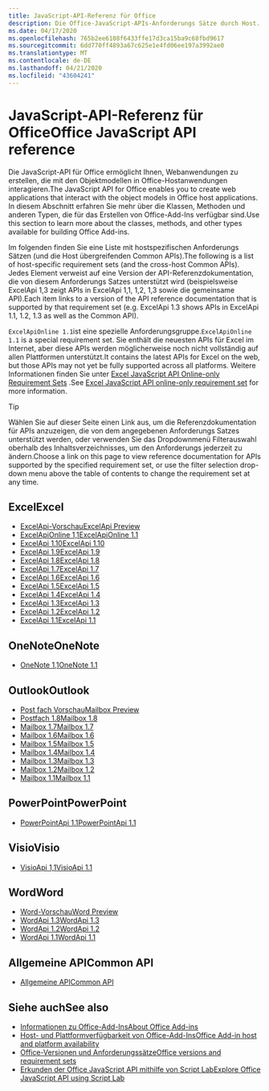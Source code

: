 ```yaml
---
title: JavaScript-API-Referenz für Office
description: Die Office-JavaScript-APIs-Anforderungs Sätze durch Host.
ms.date: 04/17/2020
ms.openlocfilehash: 765b2ee6108f6433ffe17d3ca15ba9c68fbd9617
ms.sourcegitcommit: 6dd770ff4893a67c625e1e4fd06ee197a3992ae0
ms.translationtype: MT
ms.contentlocale: de-DE
ms.lasthandoff: 04/21/2020
ms.locfileid: "43604241"
---
```

# <a name="office-javascript-api-reference"></a><span data-ttu-id="d5cea-103">JavaScript-API-Referenz für Office</span><span class="sxs-lookup"><span data-stu-id="d5cea-103">Office JavaScript API reference</span></span>

<span data-ttu-id="d5cea-104">Die JavaScript-API für Office ermöglicht Ihnen, Webanwendungen zu erstellen, die mit den Objektmodellen in Office-Hostanwendungen interagieren.</span><span class="sxs-lookup"><span data-stu-id="d5cea-104">The JavaScript API for Office enables you to create web applications that interact with the object models in Office host applications.</span></span> <span data-ttu-id="d5cea-105">In diesem Abschnitt erfahren Sie mehr über die Klassen, Methoden und anderen Typen, die für das Erstellen von Office-Add-Ins verfügbar sind.</span><span class="sxs-lookup"><span data-stu-id="d5cea-105">Use this section to learn more about the classes, methods, and other types available for building Office Add-ins.</span></span>

<span data-ttu-id="d5cea-106">Im folgenden finden Sie eine Liste mit hostspezifischen Anforderungs Sätzen (und die Host übergreifenden Common APIs).</span><span class="sxs-lookup"><span data-stu-id="d5cea-106">The following is a list of host-specific requirement sets (and the cross-host Common APIs).</span></span> <span data-ttu-id="d5cea-107">Jedes Element verweist auf eine Version der API-Referenzdokumentation, die von diesem Anforderungs Satzes unterstützt wird (beispielsweise ExcelApi 1,3 zeigt APIs in ExcelApi 1,1, 1,2, 1,3 sowie die gemeinsame API).</span><span class="sxs-lookup"><span data-stu-id="d5cea-107">Each item links to a version of the API reference documentation that is supported by that requirement set (e.g. ExcelApi 1.3 shows APIs in ExcelApi 1.1, 1.2, 1.3 as well as the Common API).</span></span>

<span data-ttu-id="d5cea-108">`ExcelApiOnline 1.1`ist eine spezielle Anforderungsgruppe.</span><span class="sxs-lookup"><span data-stu-id="d5cea-108">`ExcelApiOnline 1.1` is a special requirement set.</span></span> <span data-ttu-id="d5cea-109">Sie enthält die neuesten APIs für Excel im Internet, aber diese APIs werden möglicherweise noch nicht vollständig auf allen Plattformen unterstützt.</span><span class="sxs-lookup"><span data-stu-id="d5cea-109">It contains the latest APIs for Excel on the web, but those APIs may not yet be fully supported across all platforms.</span></span> <span data-ttu-id="d5cea-110">Weitere Informationen finden Sie unter [Excel JavaScript API Online-only Requirement Sets](/office/dev/add-ins/reference/requirement-sets/excel-api-online-requirement-set) .</span><span class="sxs-lookup"><span data-stu-id="d5cea-110">See [Excel JavaScript API online-only requirement set](/office/dev/add-ins/reference/requirement-sets/excel-api-online-requirement-set) for more information.</span></span>

> [!TIP]
> <span data-ttu-id="d5cea-111">Wählen Sie auf dieser Seite einen Link aus, um die Referenzdokumentation für APIs anzuzeigen, die von dem angegebenen Anforderungs Satzes unterstützt werden, oder verwenden Sie das Dropdownmenü Filterauswahl oberhalb des Inhaltsverzeichnisses, um den Anforderungs jederzeit zu ändern.</span><span class="sxs-lookup"><span data-stu-id="d5cea-111">Choose a link on this page to view reference documentation for APIs supported by the specified requirement set, or use the filter selection drop-down menu above the table of contents to change the requirement set at any time.</span></span>

## <a name="excel"></a><span data-ttu-id="d5cea-112">Excel</span><span class="sxs-lookup"><span data-stu-id="d5cea-112">Excel</span></span>

- [<span data-ttu-id="d5cea-113">ExcelApi-Vorschau</span><span class="sxs-lookup"><span data-stu-id="d5cea-113">ExcelApi Preview</span></span>](/javascript/api/excel?view=excel-js-preview)
- [<span data-ttu-id="d5cea-114">ExcelApiOnline 1,1</span><span class="sxs-lookup"><span data-stu-id="d5cea-114">ExcelApiOnline 1.1</span></span>](/javascript/api/excel?view=excel-js-online)
- [<span data-ttu-id="d5cea-115">ExcelApi 1.10</span><span class="sxs-lookup"><span data-stu-id="d5cea-115">ExcelApi 1.10</span></span>](/javascript/api/excel?view=excel-js-1.10)
- [<span data-ttu-id="d5cea-116">ExcelApi 1.9</span><span class="sxs-lookup"><span data-stu-id="d5cea-116">ExcelApi 1.9</span></span>](/javascript/api/excel?view=excel-js-1.9)
- [<span data-ttu-id="d5cea-117">ExcelApi 1.8</span><span class="sxs-lookup"><span data-stu-id="d5cea-117">ExcelApi 1.8</span></span>](/javascript/api/excel?view=excel-js-1.8)
- [<span data-ttu-id="d5cea-118">ExcelApi 1.7</span><span class="sxs-lookup"><span data-stu-id="d5cea-118">ExcelApi 1.7</span></span>](/javascript/api/excel?view=excel-js-1.7)
- [<span data-ttu-id="d5cea-119">ExcelApi 1.6</span><span class="sxs-lookup"><span data-stu-id="d5cea-119">ExcelApi 1.6</span></span>](/javascript/api/excel?view=excel-js-1.6)
- [<span data-ttu-id="d5cea-120">ExcelApi 1.5</span><span class="sxs-lookup"><span data-stu-id="d5cea-120">ExcelApi 1.5</span></span>](/javascript/api/excel?view=excel-js-1.5)
- [<span data-ttu-id="d5cea-121">ExcelApi 1.4</span><span class="sxs-lookup"><span data-stu-id="d5cea-121">ExcelApi 1.4</span></span>](/javascript/api/excel?view=excel-js-1.4)
- [<span data-ttu-id="d5cea-122">ExcelApi 1.3</span><span class="sxs-lookup"><span data-stu-id="d5cea-122">ExcelApi 1.3</span></span>](/javascript/api/excel?view=excel-js-1.3)
- [<span data-ttu-id="d5cea-123">ExcelApi 1.2</span><span class="sxs-lookup"><span data-stu-id="d5cea-123">ExcelApi 1.2</span></span>](/javascript/api/excel?view=excel-js-1.2)
- [<span data-ttu-id="d5cea-124">ExcelApi 1.1</span><span class="sxs-lookup"><span data-stu-id="d5cea-124">ExcelApi 1.1</span></span>](/javascript/api/excel?view=excel-js-1.1)

## <a name="onenote"></a><span data-ttu-id="d5cea-125">OneNote</span><span class="sxs-lookup"><span data-stu-id="d5cea-125">OneNote</span></span>

- [<span data-ttu-id="d5cea-126">OneNote 1,1</span><span class="sxs-lookup"><span data-stu-id="d5cea-126">OneNote 1.1</span></span>](/javascript/api/onenote?view=onenote-js-1.1)

## <a name="outlook"></a><span data-ttu-id="d5cea-127">Outlook</span><span class="sxs-lookup"><span data-stu-id="d5cea-127">Outlook</span></span>

- [<span data-ttu-id="d5cea-128">Post fach Vorschau</span><span class="sxs-lookup"><span data-stu-id="d5cea-128">Mailbox Preview</span></span>](/javascript/api/outlook?view=outlook-js-preview)
- [<span data-ttu-id="d5cea-129">Postfach 1.8</span><span class="sxs-lookup"><span data-stu-id="d5cea-129">Mailbox 1.8</span></span>](/javascript/api/outlook?view=outlook-js-1.8)
- [<span data-ttu-id="d5cea-130">Mailbox 1.7</span><span class="sxs-lookup"><span data-stu-id="d5cea-130">Mailbox 1.7</span></span>](/javascript/api/outlook?view=outlook-js-1.7)
- [<span data-ttu-id="d5cea-131">Mailbox 1.6</span><span class="sxs-lookup"><span data-stu-id="d5cea-131">Mailbox 1.6</span></span>](/javascript/api/outlook?view=outlook-js-1.6)
- [<span data-ttu-id="d5cea-132">Mailbox 1.5</span><span class="sxs-lookup"><span data-stu-id="d5cea-132">Mailbox 1.5</span></span>](/javascript/api/outlook?view=outlook-js-1.5)
- [<span data-ttu-id="d5cea-133">Mailbox 1.4</span><span class="sxs-lookup"><span data-stu-id="d5cea-133">Mailbox 1.4</span></span>](/javascript/api/outlook?view=outlook-js-1.4)
- [<span data-ttu-id="d5cea-134">Mailbox 1.3</span><span class="sxs-lookup"><span data-stu-id="d5cea-134">Mailbox 1.3</span></span>](/javascript/api/outlook?view=outlook-js-1.3)
- [<span data-ttu-id="d5cea-135">Mailbox 1.2</span><span class="sxs-lookup"><span data-stu-id="d5cea-135">Mailbox 1.2</span></span>](/javascript/api/outlook?view=outlook-js-1.2)
- [<span data-ttu-id="d5cea-136">Mailbox 1.1</span><span class="sxs-lookup"><span data-stu-id="d5cea-136">Mailbox 1.1</span></span>](/javascript/api/outlook?view=outlook-js-1.1)

## <a name="powerpoint"></a><span data-ttu-id="d5cea-137">PowerPoint</span><span class="sxs-lookup"><span data-stu-id="d5cea-137">PowerPoint</span></span>

- [<span data-ttu-id="d5cea-138">PowerPointApi 1.1</span><span class="sxs-lookup"><span data-stu-id="d5cea-138">PowerPointApi 1.1</span></span>](/javascript/api/powerpoint?view=powerpoint-js-1.1)

## <a name="visio"></a><span data-ttu-id="d5cea-139">Visio</span><span class="sxs-lookup"><span data-stu-id="d5cea-139">Visio</span></span>

- [<span data-ttu-id="d5cea-140">VisioApi 1,1</span><span class="sxs-lookup"><span data-stu-id="d5cea-140">VisioApi 1.1</span></span>](/javascript/api/visio?view=visio-js-1.1)

## <a name="word"></a><span data-ttu-id="d5cea-141">Word</span><span class="sxs-lookup"><span data-stu-id="d5cea-141">Word</span></span>

- [<span data-ttu-id="d5cea-142">Word-Vorschau</span><span class="sxs-lookup"><span data-stu-id="d5cea-142">Word Preview</span></span>](/javascript/api/word?view=word-js-preview)
- [<span data-ttu-id="d5cea-143">WordApi 1.3</span><span class="sxs-lookup"><span data-stu-id="d5cea-143">WordApi 1.3</span></span>](/javascript/api/word?view=word-js-1.3)
- [<span data-ttu-id="d5cea-144">WordApi 1.2</span><span class="sxs-lookup"><span data-stu-id="d5cea-144">WordApi 1.2</span></span>](/javascript/api/word?view=word-js-1.2)
- [<span data-ttu-id="d5cea-145">WordApi 1.1</span><span class="sxs-lookup"><span data-stu-id="d5cea-145">WordApi 1.1</span></span>](/javascript/api/word?view=word-js-1.1)

## <a name="common-api"></a><span data-ttu-id="d5cea-146">Allgemeine API</span><span class="sxs-lookup"><span data-stu-id="d5cea-146">Common API</span></span>

- [<span data-ttu-id="d5cea-147">Allgemeine API</span><span class="sxs-lookup"><span data-stu-id="d5cea-147">Common API</span></span>](/javascript/api/office?view=common-js)

## <a name="see-also"></a><span data-ttu-id="d5cea-148">Siehe auch</span><span class="sxs-lookup"><span data-stu-id="d5cea-148">See also</span></span>

- [<span data-ttu-id="d5cea-149">Informationen zu Office-Add-Ins</span><span class="sxs-lookup"><span data-stu-id="d5cea-149">About Office Add-ins</span></span>](/office/dev/add-ins/overview)
- [<span data-ttu-id="d5cea-150">Host- und Plattformverfügbarkeit von Office-Add-Ins</span><span class="sxs-lookup"><span data-stu-id="d5cea-150">Office Add-in host and platform availability</span></span>](/office/dev/add-ins/overview/office-add-in-availability)
- [<span data-ttu-id="d5cea-151">Office-Versionen und Anforderungssätze</span><span class="sxs-lookup"><span data-stu-id="d5cea-151">Office versions and requirement sets</span></span>](/office/dev/add-ins/develop/office-versions-and-requirement-sets)
- [<span data-ttu-id="d5cea-152">Erkunden der Office JavaScript API mithilfe von Script Lab</span><span class="sxs-lookup"><span data-stu-id="d5cea-152">Explore Office JavaScript API using Script Lab</span></span>](/office/dev/add-ins/overview/explore-with-script-lab)
